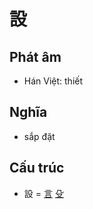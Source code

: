 # 設

## Phát âm
* Hán Việt: thiết

## Nghĩa
* sắp đặt

## Cấu trúc
* 設 = [言](言.md) [殳](殳.md)

<script>window.HANZI_FIELD='設';</script>